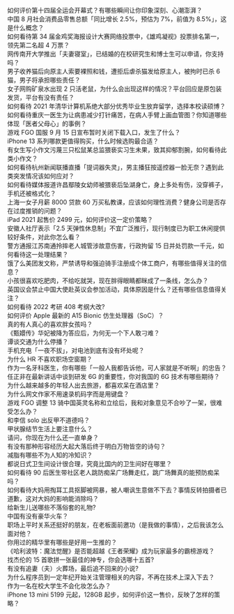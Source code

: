 如何评价第十四届全运会开幕式？有哪些瞬间让你印象深刻、心潮澎湃？  
中国 8 月社会消费品零售总额「同比增长 2.5%，预估为 7%，前值为 8.5%」，这是什么概念？  
如何看待第 34 届金鸡奖海报设计大赛网络投票中，《雄鸡凝视》投票排名第一，领先第二名超 4 万票？  
网传南开大学推出「夫妻寝室」，已结婚的在校研究生和博士生可以申请，你支持吗？  
男子收养猫后向原主人索要裸照和钱，遭拒后虐杀猫发给原主人，被拘时已杀 6 猫，男子将承担哪些责任？  
女子网购矿泉水出现 2 只活老鼠，为什么会出现这样的情况？平台回应是原包装发货，平台有没有责任？  
如何看待 2021 年清华计算机系绝大部分优秀毕业生放弃留学，选择本校读硕博？  
如何看待重庆一医生为让病患减少打针痛苦，在病人手臂上画血管图？你知道哪些体现「医者父母心」的事例？  
游戏 FGO 国服 9 月 15 日宣布暂时关闭下载入口，发生了什么？  
iPhone 13 系列哪款更值得购买，什么时候选购最合适？  
有女生写小作文污蔑三只松鼠某总监猥亵实习生未果，致其抑郁割腕，如何看待此类小作文？  
如何看待杭州新闻联播直播「提词器失灵」，男主播狂按遥控器一脸无奈？遇到此类突发情况该如何应对？  
如何看待媒体报道许昌鄢陵女幼师被猥亵后坠湖身亡，身上多处有伤，没穿裤子，手机还被格式化？  
上海一女子月薪 8000 贷款 60 万买私教课，应该如何理性消费？健身公司是否存在过度推销的问题？  
iPad 2021 起售价 2499 元，如何评价这一定价策略？  
安徽人社厅表示「2.5 天弹性休息制」不宜广泛推行，现行制度已为职工休闲提供较好条件，对此你怎么看？  
警方通报江苏南通拎摔老人城管涉故意伤害，行政拘留 15 日并处罚款一千元，如何看待这一处理结果？  
饿了么美团发文称，严禁诱导和强迫骑手注册成个体工商户，有哪些值得关注的信息？  
小孩很喜欢吃肥肉，不给吃就哭，现在胖得眼睛都眯成了一条线，怎么办？  
英国议会禁止中国大使赴英议会参加活动，具体原因是什么？还有哪些信息值得关注？  
如何看待 2022 考研 408 考纲大改?  
如何评价 Apple 最新的 A15 Bionic 仿生处理器（SoC）？  
真的有人真心的喜欢胖女孩吗？  
《甄嬛传》华妃被降为答应后，为何无一个下人敢刁难？  
谭谈交通为什么停播？  
手机充电「一夜不拔」，对电池到底有没有坏处呢？  
为什么 HR 不喜欢职场空窗期？  
作为一名牙科医生，你有哪些「一般人我都告诉他，可人家就是不听啊」的忠告？  
任正非在最新讲话中谈到研发 6G 的重要性，你对我国的 6G 技术有哪些期待？  
为什么越来越多的年轻人出去旅游，都喜欢呆在酒店里？  
为什么网文作家不用速录机码字而是用键盘？  
游戏 FGO 调整 13 骑中国英灵名称和立绘后，我和对象意见不合吵了一架，很难受怎么办？  
和李信 solo 出反甲不道德吗？  
甲状腺结节生活上要注意什么？  
请问，你现在为什么还一直单身？  
有没有那种形容经历大起大落后终于明白万物皆空的诗句？  
减脂有哪些不为人知的冷知识？  
都说日式卫生间设计很合理，究竟比国内的卫生间好在哪里？  
如何看待 90 后医生带社区老人跳防痴呆广场舞走红，跳广场舞真的能预防痴呆吗？  
如何看待大妈用掏耳工具抠脚被网暴，被人嘲讽生意做不下去？事情反转拍摄者已道歉，这对大妈的影响能消除吗？  
给新生儿送哪些不落俗套的礼物?  
中国有没有豪华火车？  
职场上平时关系还挺好的朋友，在老板面前邀功（是我做的事情），之后我该怎么面对他？  
你用过的精华里有哪些是好用一生推的？  
《哈利波特：魔法觉醒》是否能超越《王者荣耀》成为玩家最多的霸榜游戏？  
找杰伦的 15 首歌拼一张最佳的神专，你会选哪十五首?  
有没有追妻（夫）火葬场，最后追不回来的小说?  
为什么程序员到一定年纪开始关注管理相关的内容，不再在技术上深入下去？  
作为一名在校大学生不会化妆怎么办？  
iPhone 13 mini 5199 元起，128GB 起步，如何评价这一售价，反映了怎样的策略？  
